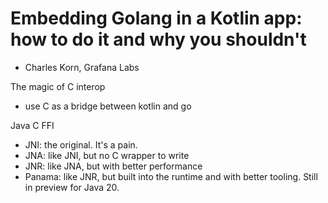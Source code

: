 # Embedding Golang in a Kotlin app: how to do it and why you shouldn't

- Charles Korn, Grafana Labs


The magic of C interop

- use C as a bridge between kotlin and go


Java C FFI

- JNI: the original.  It's a pain.
- JNA: like JNI, but no C wrapper to write
- JNR: like JNA, but with better performance
- Panama: like JNR, but built into the runtime and with better
  tooling.  Still in preview for Java 20.


